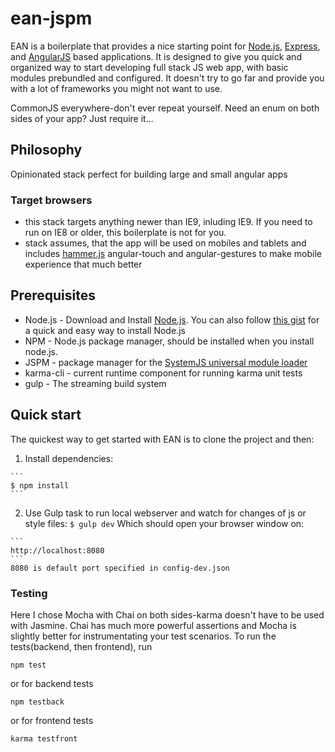 # ean-jspm

EAN is a boilerplate that provides a nice starting point for [Node.js](http://www.nodejs.org/), [Express](http://expressjs.com/), and [AngularJS](http://angularjs.org/) based applications. It is designed to give you quick and organized way to start developing full stack JS web app, with basic modules prebundled and configured. It doesn't try to go far and provide you with a lot of frameworks you might not want to use.

CommonJS everywhere-don't ever repeat yourself. Need an enum on both sides of your app? Just require it... 
## Philosophy
Opinionated stack perfect for building large and small angular apps

### Target browsers
* this stack targets anything newer than IE9, inluding IE9. If you need to run on IE8 or older, this boilerplate is not for you.
* stack assumes, that the app will be used on mobiles and tablets and includes [hammer.js](http://hammerjs.github.io/)
angular-touch and angular-gestures to make mobile experience that much better

## Prerequisites
* Node.js - Download and Install [Node.js](http://www.nodejs.org/download/). You can also follow [this gist](https://gist.github.com/isaacs/579814) for a quick and easy way to install Node.js
* NPM - Node.js package manager, should be installed when you install node.js.
* JSPM - package manager for the [SystemJS universal module loader](https://github.com/systemjs/systemjs)
* karma-cli - current runtime component for running karma unit tests
* gulp - The streaming build system

## Quick start
  The quickest way to get started with EAN is to clone the project and then:

  1. Install dependencies:
    
    ```
    $ npm install
    ```
  2. Use Gulp task to run local webserver and watch for changes of js or style files:
    ```
    $ gulp dev
    ```
    Which should open your browser window on:
  
    ```
    http://localhost:8080
    ```
    8080 is default port specified in config-dev.json

### Testing
Here I chose Mocha with Chai on both sides-karma doesn't have to be used with Jasmine. Chai has much more powerful assertions and Mocha is slightly better for instrumentating your test scenarios. To run the tests(backend, then frontend), run
```
npm test
```
or for backend tests
```
npm testback
```
or for frontend tests
```
karma testfront
```
